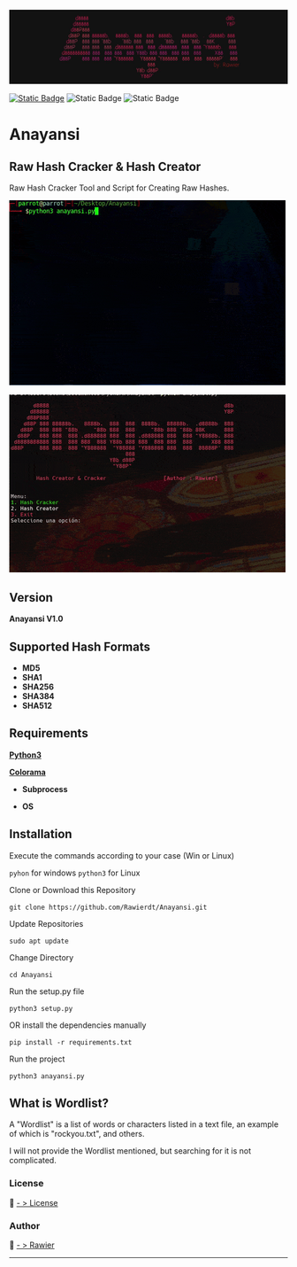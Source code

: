 ![aCreator](/assets/title.jpg)

[![Static Badge](https://img.shields.io/badge/%20build-MIT-brightgreen?logo=github&label=LICENSE)](https://github.com/Rawierdt/Anayansi/LICENSE)
![Static Badge](https://img.shields.io/badge/MARCH%202024-red?label=RELEASE%20DATE)
![Static Badge](https://img.shields.io/badge/LANGUAGE-Python-yellow?logo=python)
# Anayansi

## Raw Hash Cracker & Hash Creator
Raw Hash Cracker Tool and Script for Creating Raw Hashes.

![aCreator](/assets/anayansi_creator.gif)

![aCracker](/assets/anayansi_cracker.gif)

## Version
**Anayansi V1.0**

## Supported Hash Formats
* **MD5**
* **SHA1**
* **SHA256**
* **SHA384**
* **SHA512**

## Requirements
**[Python3](https://www.python.org/downloads/)**

**[Colorama](https://pypi.org/project/colorama/)**

*  **Subprocess**

*  **OS**

## Installation
Execute the commands according to your case (Win or Linux)

`pyhon` for windows `python3` for Linux

Clone or Download this Repository
```
git clone https://github.com/Rawierdt/Anayansi.git
```
Update Repositories
```
sudo apt update
```
Change Directory
```
cd Anayansi
```
Run the setup.py file
```
python3 setup.py
```
OR install the dependencies manually
```
pip install -r requirements.txt
```
Run the project
```
python3 anayansi.py
```

## What is Wordlist?
A "Wordlist" is a list of words or characters listed in a text file, an example of which is "rockyou.txt", and others.

I will not provide the Wordlist mentioned, but searching for it is not complicated.

### License
💜 [- > License](/LICENSE)

### Author 
💜 [- > Rawier](https://rawier.vercel.app)

---
